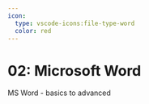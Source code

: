 ```yaml
---
icon:
  type: vscode-icons:file-type-word
  color: red
---
```

# 02: Microsoft Word

MS Word - basics to advanced



